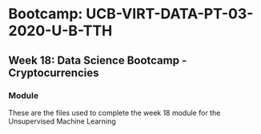 # Bootcamp: UCB-VIRT-DATA-PT-03-2020-U-B-TTH

## Week 18: Data Science Bootcamp - Cryptocurrencies

### Module
These are the files used to complete the week 18 module for the Unsupervised Machine Learning
